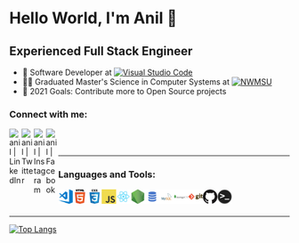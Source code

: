 # Hello World, I'm Anil 👋

## Experienced Full Stack Engineer


- 💼 Software Developer at [<img alt="Visual Studio Code" width="90px" src="https://cdn.potatopro.com/cdn/ff/uoAey0G3j1QzmqqVoCvWlAC-APEJD3Ijz3E0spNHhqk/1597832030/public/styles/1200_wide/public/field/image/walmartnew_9.jpg?itok=Rw5irfJa" />][walmart]
- 👨‍🎓 Graduated Master's Science in Computer Systems at  [<img  alt="NWMSU" width="17px" src="https://www.nwmissouri.edu/marketing/images/design/signatures/N.png" />][northwest] 
- 🥅 2021 Goals: Contribute more to Open Source projects

### Connect with me:

[<img align="left" alt="anil | LinkedIn" width="22px" src="https://cdn.jsdelivr.net/npm/simple-icons@v3/icons/linkedin.svg" />][linkedin]
[<img align="left" alt="anil | Twitter" width="22px" src="https://cdn.jsdelivr.net/npm/simple-icons@v3/icons/twitter.svg" />][twitter]
[<img align="left" alt="anil | Instagram" width="22px" src="https://cdn.jsdelivr.net/npm/simple-icons@v3/icons/instagram.svg" />][instagram]
[<img align="left" alt="anil | Facebook" width="22px" src="https://cdn.jsdelivr.net/npm/simple-icons@v3/icons/facebook.svg" />][facebook]

<br/>
<br />

---

### Languages and Tools:

<img align="left" alt="Visual Studio Code" width="26px" src="https://raw.githubusercontent.com/github/explore/80688e429a7d4ef2fca1e82350fe8e3517d3494d/topics/visual-studio-code/visual-studio-code.png" />
<img align="left" alt="HTML5" width="26px" src="https://raw.githubusercontent.com/github/explore/80688e429a7d4ef2fca1e82350fe8e3517d3494d/topics/html/html.png" />
<img align="left" alt="CSS3" width="26px" src="https://raw.githubusercontent.com/github/explore/80688e429a7d4ef2fca1e82350fe8e3517d3494d/topics/css/css.png" />
<img align="left" alt="JavaScript" width="26px" src="https://raw.githubusercontent.com/github/explore/80688e429a7d4ef2fca1e82350fe8e3517d3494d/topics/javascript/javascript.png" />
<img align="left" alt="React" width="26px" src="https://raw.githubusercontent.com/github/explore/80688e429a7d4ef2fca1e82350fe8e3517d3494d/topics/react/react.png" />
<img align="left" alt="Node.js" width="26px" src="https://raw.githubusercontent.com/github/explore/80688e429a7d4ef2fca1e82350fe8e3517d3494d/topics/nodejs/nodejs.png" />
<img align="left" alt="SQL" width="26px" src="https://raw.githubusercontent.com/github/explore/80688e429a7d4ef2fca1e82350fe8e3517d3494d/topics/sql/sql.png" />
<img align="left" alt="MySQL" width="26px" src="https://raw.githubusercontent.com/github/explore/80688e429a7d4ef2fca1e82350fe8e3517d3494d/topics/mysql/mysql.png" />
<img align="left" alt="MongoDB" width="26px" src="https://raw.githubusercontent.com/github/explore/80688e429a7d4ef2fca1e82350fe8e3517d3494d/topics/mongodb/mongodb.png" />
<img align="left" alt="Git" width="26px" src="https://raw.githubusercontent.com/github/explore/80688e429a7d4ef2fca1e82350fe8e3517d3494d/topics/git/git.png" />
<img align="left" alt="GitHub" width="26px" src="https://raw.githubusercontent.com/github/explore/78df643247d429f6cc873026c0622819ad797942/topics/github/github.png" />
<img align="left" alt="HTML5" width="26px" src="https://raw.githubusercontent.com/github/explore/80688e429a7d4ef2fca1e82350fe8e3517d3494d/topics/terminal/terminal.png" />

<br />
<br />

---

[![Top Langs](https://github-readme-stats.vercel.app/api/top-langs/?username=anil-bomma&layout=compact)](https://github.com/anuraghazra/github-readme-stats)


[twitter]: https://twitter.com/anil_bomma
[instagram]: https://instagram.com/anilbomma
[linkedin]: https://linkedin.com/in/anil-bomma
[facebook]: https://www.facebook.com/anil
[northwest]: https://www.nwmissouri.edu/
[walmart]: https://www.walmart.com/
